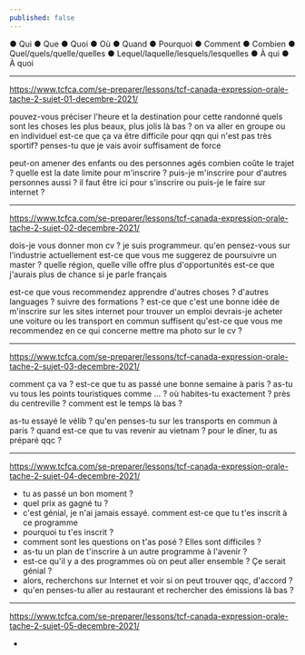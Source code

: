 ```yaml
---
published: false
---
```

● Qui
● Que
● Quoi
● Où
● Quand
● Pourquoi
● Comment
● Combien
● Quel/quels/quelle/quelles
● Lequel/laquelle/lesquels/lesquelles
● À qui
● À quoi

---

https://www.tcfca.com/se-preparer/lessons/tcf-canada-expression-orale-tache-2-sujet-01-decembre-2021/

pouvez-vous préciser l'heure et la destination pour cette randonné
quels sont les choses les plus beaux, plus jolis là bas ?
on va aller en groupe ou en individuel
est-ce que ça va être difficile pour qqn qui n'est pas très sportif?
penses-tu que je vais avoir suffisament de force

peut-on amener des enfants ou des personnes agés
combien coûte le trajet ?
quelle est la date limite pour m'inscrire ?
puis-je m'inscrire pour d'autres personnes aussi ?
il faut être ici pour s'inscrire ou puis-je le faire sur internet ?

---
https://www.tcfca.com/se-preparer/lessons/tcf-canada-expression-orale-tache-2-sujet-02-decembre-2021/

dois-je vous donner mon cv ?
je suis programmeur. qu'en pensez-vous sur l'industrie actuellement
est-ce que vous me suggerez de poursuivre un master ?
quelle région, quelle ville offre plus d'opportunités
est-ce que j'aurais plus de chance si je parle français

est-ce que vous recommendez apprendre d'autres choses ? d'autres languages ? suivre des formations ?
est-ce que c'est une bonne idée de m'inscrire sur les sites internet pour trouver un emploi
devrais-je acheter une voiture ou les transport en commun suffisent
qu'est-ce que vous me recommendez en ce qui concerne mettre ma photo sur le cv ?

---
https://www.tcfca.com/se-preparer/lessons/tcf-canada-expression-orale-tache-2-sujet-03-decembre-2021/

comment ça va ?
est-ce que tu as passé une bonne semaine à paris ?
as-tu vu tous les points touristiques comme ... ?
où habites-tu exactement ? près du centreville ?
comment est le temps là bas ?

as-tu essayé le vélib ?
qu'en penses-tu sur les transports en commun à paris ?
quand est-ce que tu vas revenir au vietnam ?
pour le dîner, tu as préparé qqc ?

---
https://www.tcfca.com/se-preparer/lessons/tcf-canada-expression-orale-tache-2-sujet-04-decembre-2021/

- tu as passé un bon moment ?
- quel prix as gagné tu ?
- c'est génial, je n'ai jamais essayé. comment est-ce que tu t'es inscrit à ce programme
- pourquoi tu t'es inscrit ? 
- comment sont les questions on t'as posé ? Elles sont difficiles ?
- as-tu un plan de t'inscrire à un autre programme à l'avenir ?
- est-ce qu'il y a des programmes où on peut aller ensemble ? Çe serait génial ?
- alors, recherchons sur Internet et voir si on peut trouver qqc, d'accord ?
- qu'en penses-tu aller au restaurant et rechercher des émissions là bas ?

---
https://www.tcfca.com/se-preparer/lessons/tcf-canada-expression-orale-tache-2-sujet-05-decembre-2021/

- 
